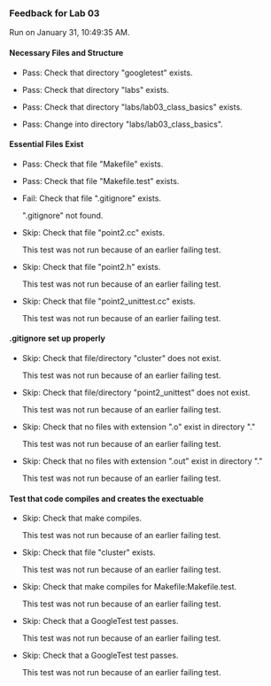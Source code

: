 ### Feedback for Lab 03

Run on January 31, 10:49:35 AM.


#### Necessary Files and Structure

+ Pass: Check that directory "googletest" exists.

+ Pass: Check that directory "labs" exists.

+ Pass: Check that directory "labs/lab03_class_basics" exists.

+ Pass: Change into directory "labs/lab03_class_basics".


#### Essential Files Exist

+ Pass: Check that file "Makefile" exists.

+ Pass: Check that file "Makefile.test" exists.

+ Fail: Check that file ".gitignore" exists.

     ".gitignore" not found.

+ Skip: Check that file "point2.cc" exists.

  This test was not run because of an earlier failing test.

+ Skip: Check that file "point2.h" exists.

  This test was not run because of an earlier failing test.

+ Skip: Check that file "point2_unittest.cc" exists.

  This test was not run because of an earlier failing test.


#### .gitignore set up properly

+ Skip: Check that file/directory "cluster" does not exist.

  This test was not run because of an earlier failing test.

+ Skip: Check that file/directory "point2_unittest" does not exist.

  This test was not run because of an earlier failing test.

+ Skip: Check that no files with extension ".o" exist in directory "."

  This test was not run because of an earlier failing test.

+ Skip: Check that no files with extension ".out" exist in directory "."

  This test was not run because of an earlier failing test.


#### Test that code compiles and creates the exectuable

+ Skip: Check that make compiles.

  This test was not run because of an earlier failing test.

+ Skip: Check that file "cluster" exists.

  This test was not run because of an earlier failing test.

+ Skip: Check that make compiles for Makefile:Makefile.test.

  This test was not run because of an earlier failing test.

+ Skip: Check that a GoogleTest test passes.

  This test was not run because of an earlier failing test.

+ Skip: Check that a GoogleTest test passes.

  This test was not run because of an earlier failing test.

